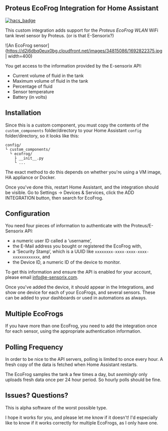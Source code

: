 ## Proteus EcoFrog Integration for Home Assistant

[![hacs_badge](https://img.shields.io/badge/HACS-Custom-41BDF5.svg?style=for-the-badge)](https://github.com/hacs/integration)

This custom integration adds support for the _Proteus EcoFrog WLAN_ WiFi
tank level sensor by Proteus. (or is that E-Sensorix?)

![An EcoFrog sensor](https://d2j6dbq0eux0bg.cloudfront.net/images/34815086/1692822375.jpg | width=400)

You get access to the information provided by the E-sensorix API:

* Current volume of fluid in the tank
* Maximum volume of fluid in the tank
* Percentage of fluid
* Sensor temperature
* Battery (in volts)

## Installation

Since this is a custom component, you must copy the contents of the
`custom_components` folder/directory to your Home Assistant `config`
folder/directory, so it looks like this:

```
config/
└ custom_components/
  └ ecofrog/ 
    ├ __init__.py
    └ ...
```

The exact method to do this depends on whether you're using a VM
image, HA appliance or Docker.

Once you've done this, restart Home Assistant, and the integration
should be visible. Go to Settings → Devices & Services, click the ADD
INTEGRATION button, then search for EcoFrog.

## Configuration

You need four pieces of information to authenticate with the
Proteus/E-Sensorix API:

* a numeric user ID called a ‘username’,
* the E-Mail address you bought or registered the EcoFrog with,
* a ‘Security Stamp’, which is a UUID like `xxxxxxxx-xxxx-xxxx-xxxx-xxxxxxxxxxxx`, and
* the Device ID, a numeric ID of the device to monitor.

To get this information and ensure the API is enabled for your
account, please email info@e-sensorix.com.

Once you've added the device, it should appear in the Integrations,
and show one device for each of your EcoFrogs, and several
sensors. These can be added to your dashboards or used in automations
as always.

## Multiple EcoFrogs

If you have more than one EcoFrog, you need to add the integration
once for each sensor, using the appropriate authentication
information.

## Polling Frequency

In order to be nice to the API servers, polling is limited to once
every hour. A fresh copy of the data is fetched when Home Assistant
restarts.

The EcoFrog samples the tank a few times a day, but _seemingly_ only
uploads fresh data once per 24 hour period. So hourly polls should be
fine.

## Issues? Questions?

This is alpha software of the worst possible type.

I hope it works for you, and please let me know if it doesn't! I'd
especially like to know if it works correctly for multiple EcoFrogs,
as I only have one.

